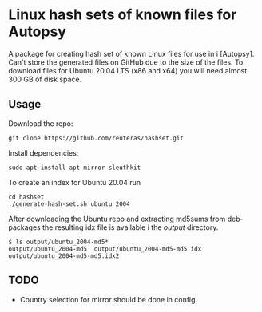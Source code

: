 # Linux hash sets of known files for Autopsy

A package for creating hash set of known Linux files for use in i [Autopsy]. Can't store the generated files on GitHub due to the size of the files. To download files for Ubuntu 20.04 LTS (x86 and x64) you will need almost 300 GB of disk space.

## Usage

Download the repo:

    git clone https://github.com/reuteras/hashset.git

Install dependencies:

    sudo apt install apt-mirror sleuthkit

To create an index for Ubuntu 20.04 run

    cd hashset
    ./generate-hash-set.sh ubuntu 2004

After downloading the Ubuntu repo and extracting md5sums from deb-packages the resulting idx file is available i the *output* directory.

    $ ls output/ubuntu_2004-md5*
    output/ubuntu_2004-md5  output/ubuntu_2004-md5-md5.idx  output/ubuntu_2004-md5-md5.idx2

## TODO

- Country selection for mirror should be done in config.

  [aut]: https://github.com/sleuthkit/autopsy

